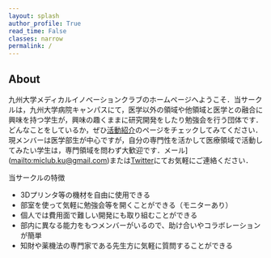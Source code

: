 ```yaml
---
layout: splash
author_profile: True
read_time: False
classes: narrow
permalink: /
---
```

<a name="about"></a>
## About

九州大学メディカルイノベーションクラブのホームページへようこそ．当サークルは，九州大学病院キャンパスにて，医学以外の領域や他領域と医学との融合に興味を持つ学生が，興味の趣くままに研究開発をしたり勉強会を行う団体です．どんなことをしているか，ぜひ[活動紹介]のページをチェックしてみてください．現メンバーは医学部生が中心ですが，自分の専門性を活かして医療領域で活動してみたい学生は，専門領域を問わず大歓迎です．メール](<mailto:miclub.ku@gmail.com>)または[Twitter]にてお気軽にご連絡ください．

[活動紹介]: https://qumiclub.github.io/about
[Twitter]: https://twitter.com/qumiclub

当サークルの特徴

* 3Dプリンタ等の機材を自由に使用できる
* 部室を使って気軽に勉強会等を開くことができる（モニターあり）
* 個人では費用面で難しい開発にも取り組むことができる
* 部内に異なる能力をもつメンバーがいるので、助け合いやコラボレーションが簡単
* 知財や薬機法の専門家である先生方に気軽に質問することができる
